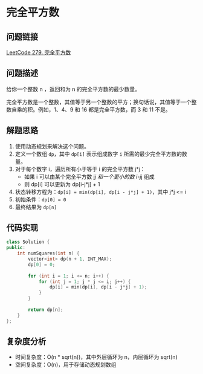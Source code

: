 # 完全平方数

## 问题链接
[LeetCode 279. 完全平方数](https://leetcode.com/problems/perfect-squares/)

## 问题描述
给你一个整数 n ，返回和为 n 的完全平方数的最少数量。

完全平方数是一个整数，其值等于另一个整数的平方；换句话说，其值等于一个整数自乘的积。例如，1、4、9 和 16 都是完全平方数，而 3 和 11 不是。

## 解题思路
1. 使用动态规划来解决这个问题。
2. 定义一个数组 `dp`，其中 `dp[i]` 表示组成数字 `i` 所需的最少完全平方数的数量。
3. 对于每个数字 i，遍历所有小于等于 i 的完全平方数 j*j：
   - 如果 i 可以由某个完全平方数 j*j 和一个更小的数 i-j*j 组成
   - 则 dp[i] 可以更新为 dp[i-j*j] + 1
4. 状态转移方程为：`dp[i] = min(dp[i], dp[i - j*j] + 1)`，其中 j*j <= i
5. 初始条件：`dp[0] = 0`
6. 最终结果为 `dp[n]`

## 代码实现
```cpp
class Solution {
public:
    int numSquares(int n) {
        vector<int> dp(n + 1, INT_MAX);
        dp[0] = 0;
        
        for (int i = 1; i <= n; i++) {
            for (int j = 1; j * j <= i; j++) {
                dp[i] = min(dp[i], dp[i - j*j] + 1);
            }
        }
        
        return dp[n];
    }
};
```

## 复杂度分析
- 时间复杂度：O(n * sqrt(n))，其中外层循环为 n，内层循环为 sqrt(n)
- 空间复杂度：O(n)，用于存储动态规划数组
